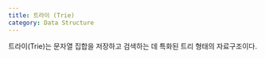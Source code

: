 ```yaml
---
title: 트라이 (Trie)
category: Data Structure
---
```

트라이(Trie)는 문자열 집합을 저장하고 검색하는 데 특화된 트리 형태의 자료구조이다. 